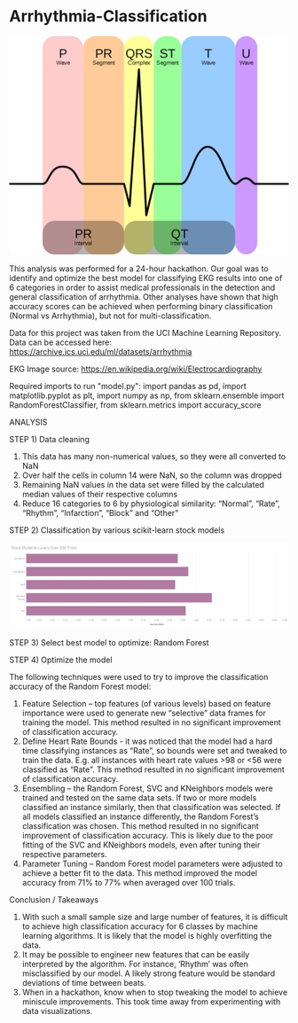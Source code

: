 # Arrhythmia-Classification

![Screenshot](https://github.com/justinbrinkman/Arrhythmia-Classification/blob/master/ekg.png)

This analysis was performed for a 24-hour hackathon.  Our goal was to identify and optimize the best
model for classifying EKG results into one of 6 categories in order to assist medical professionals 
in the detection and general classification of arrhythmia.  Other analyses have shown that high
accuracy scores can be achieved when performing binary classification (Normal vs Arrhythmia), but
not for multi-classification.

Data for this project was taken from the UCI Machine Learning Repository.
Data can be accessed here: https://archive.ics.uci.edu/ml/datasets/arrhythmia

EKG Image source: https://en.wikipedia.org/wiki/Electrocardiography

Required imports to run "model.py":
import pandas as pd, 
import matplotlib.pyplot as plt, 
import numpy as np, 
from sklearn.ensemble import RandomForestClassifier, 
from sklearn.metrics import accuracy_score
    

ANALYSIS

STEP 1) Data cleaning
1.	This data has many non-numerical values, so they were all converted to NaN
2.	Over half the cells in column 14 were NaN, so the column was dropped
3.	Remaining NaN values in the data set were filled by the calculated median values of their respective columns
4.	Reduce 16 categories to 6 by physiological similarity: “Normal”, “Rate”, “Rhythm”, “Infarction”, “Block” and “Other”

STEP 2) Classification by various scikit-learn stock models

![Screenshot](https://github.com/justinbrinkman/Arrhythmia-Classification/blob/master/stockmodelgraph.PNG)

STEP 3) Select best model to optimize: Random Forest

STEP 4) Optimize the model

The following techniques were used to try to improve the classification accuracy of the Random Forest model:
1.	Feature Selection – top features (of various levels) based on feature importance were used to generate new “selective” data frames for training the model.  This method resulted in no significant improvement of classification accuracy.
2.	Define Heart Rate Bounds -  it was noticed that the model had a hard time classifying instances as “Rate”, so bounds were set and tweaked to train the data.  E.g. all instances with heart rate values >98 or <56 were classified as “Rate”.  This method resulted in no significant improvement of classification accuracy.
3.	Ensembling – the Random Forest, SVC and KNeighbors models were trained and tested on the same data sets.  If two or more models classified an instance similarly, then that classification was selected.  If all models classified an instance differently, the Random Forest’s classification was chosen.  This method resulted in no significant improvement of classification accuracy.  This is likely due to the poor fitting of the SVC and KNeighbors models, even after tuning their respective parameters.
4.	Parameter Tuning – Random Forest model parameters were adjusted to achieve a better fit to the data.  This method improved the model accuracy from 71% to 77% when averaged over 100 trials.

Conclusion / Takeaways
1.	With such a small sample size and large number of features, it is difficult to achieve high classification accuracy for 6 classes by machine learning algorithms.  It is likely that the model is highly overfitting the data.
2.	It may be possible to engineer new features that can be easily interpreted by the algorithm.  For instance, ‘Rhythm’ was often misclassified by our model.  A likely strong feature would be standard deviations of time between beats.
3.	When in a hackathon, know when to stop tweaking the model to achieve miniscule improvements.  This took time away from experimenting with data visualizations.

